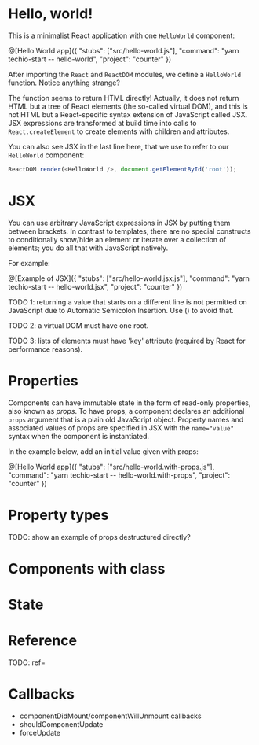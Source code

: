 # Hello, world!

This is a minimalist React application with one `HelloWorld` component:

@[Hello World app]({
  "stubs": ["src/hello-world.js"],
  "command": "yarn techio-start -- hello-world",
  "project": "counter"
})

After importing the `React` and `ReactDOM` modules, we define a `HelloWorld` function. Notice anything strange?

The function seems to return HTML directly! Actually, it does not return HTML but a tree of React elements (the so-called virtual DOM), and this is not HTML but a React-specific syntax extension of JavaScript called JSX. JSX expressions are transformed at build time into calls to `React.createElement` to create elements with children and attributes.

You can also see JSX in the last line here, that we use to refer to our `HelloWorld` component:

```javascript
ReactDOM.render(<HelloWorld />, document.getElementById('root'));
```

# JSX

You can use arbitrary JavaScript expressions in JSX by putting them between brackets. In contrast to templates, there are no special constructs to conditionally show/hide an element or iterate over a collection of elements; you do all that with JavaScript natively.

For example:

@[Example of JSX]({
  "stubs": ["src/hello-world.jsx.js"],
  "command": "yarn techio-start -- hello-world.jsx",
  "project": "counter"
})

TODO 1: returning a value that starts on a different line is not permitted on JavaScript due to Automatic Semicolon Insertion. Use () to avoid that.

TODO 2: a virtual DOM must have one root.

TODO 3: lists of elements must have 'key' attribute (required by React for performance reasons).

# Properties

Components can have immutable state in the form of read-only properties, also known as *props*. To have props, a component declares an additional `props` argument that is a plain old JavaScript object. Property names and associated values of props are specified in JSX with the `name="value"` syntax when the component is instantiated.

In the example below, add an initial value given with props:

@[Hello World app]({
  "stubs": ["src/hello-world.with-props.js"],
  "command": "yarn techio-start -- hello-world.with-props",
  "project": "counter"
})

# Property types

TODO: show an example of props destructured directly?

# Components with class

# State

# Reference

TODO: ref=

# Callbacks

* componentDidMount/componentWillUnmount callbacks
* shouldComponentUpdate
* forceUpdate
